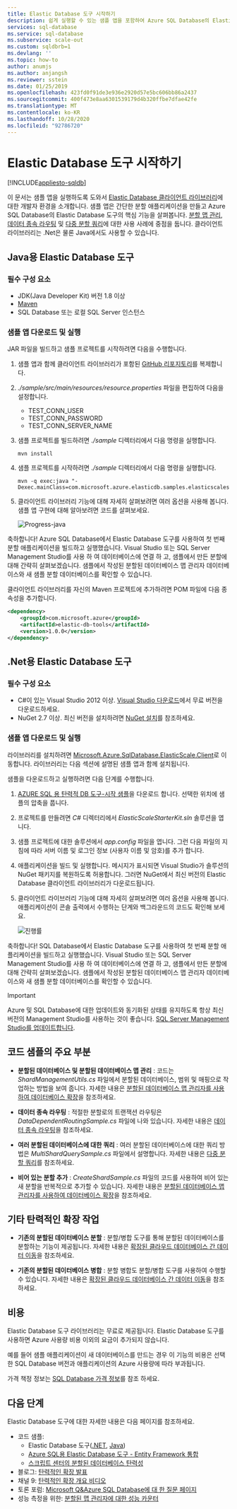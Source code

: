 ```yaml
---
title: Elastic Database 도구 시작하기
description: 쉽게 실행할 수 있는 샘플 앱을 포함하여 Azure SQL Database의 Elastic Database 도구 기능에 대해 기본적으로 설명합니다.
services: sql-database
ms.service: sql-database
ms.subservice: scale-out
ms.custom: sqldbrb=1
ms.devlang: ''
ms.topic: how-to
author: anumjs
ms.author: anjangsh
ms.reviewer: sstein
ms.date: 01/25/2019
ms.openlocfilehash: 423fd0f91de3e936e2920d57e5bc606bb86a2437
ms.sourcegitcommit: 400f473e8aa6301539179d4b320ffbe7dfae42fe
ms.translationtype: MT
ms.contentlocale: ko-KR
ms.lasthandoff: 10/28/2020
ms.locfileid: "92786720"
---
```

# <a name="get-started-with-elastic-database-tools"></a>Elastic Database 도구 시작하기
[!INCLUDE[appliesto-sqldb](../includes/appliesto-sqldb.md)]

이 문서는 샘플 앱을 실행하도록 도와서 [Elastic Database 클라이언트 라이브러리](elastic-database-client-library.md)에 대한 개발자 환경을 소개합니다. 샘플 앱은 간단한 분할 애플리케이션을 만들고 Azure SQL Database의 Elastic Database 도구의 핵심 기능을 살펴봅니다. [분할 맵 관리](elastic-scale-shard-map-management.md), [데이터 종속 라우팅](elastic-scale-data-dependent-routing.md) 및 [다중 분할 쿼리](elastic-scale-multishard-querying.md)에 대한 사용 사례에 중점을 둡니다. 클라이언트 라이브러리는 .Net은 물론 Java에서도 사용할 수 있습니다.

## <a name="elastic-database-tools-for-java"></a>Java용 Elastic Database 도구

### <a name="prerequisites"></a>필수 구성 요소

* JDK(Java Developer Kit) 버전 1.8 이상
* [Maven](https://maven.apache.org/download.cgi)
* SQL Database 또는 로컬 SQL Server 인스턴스

### <a name="download-and-run-the-sample-app"></a>샘플 앱 다운로드 및 실행

JAR 파일을 빌드하고 샘플 프로젝트를 시작하려면 다음을 수행합니다.

1. 샘플 앱과 함께 클라이언트 라이브러리가 포함된 [GitHub 리포지토리](https://github.com/Microsoft/elastic-db-tools-for-java)를 복제합니다.

2. _./sample/src/main/resources/resource.properties_ 파일을 편집하여 다음을 설정합니다.
    * TEST_CONN_USER
    * TEST_CONN_PASSWORD
    * TEST_CONN_SERVER_NAME

3. 샘플 프로젝트를 빌드하려면 _./sample_ 디렉터리에서 다음 명령을 실행합니다.

    ```
    mvn install
    ```

4. 샘플 프로젝트를 시작하려면 _./sample_ 디렉터리에서 다음 명령을 실행합니다.

    ```
    mvn -q exec:java "-Dexec.mainClass=com.microsoft.azure.elasticdb.samples.elasticscalestarterkit.Program"
    ```

5. 클라이언트 라이브러리 기능에 대해 자세히 살펴보려면 여러 옵션을 사용해 봅니다. 샘플 앱 구현에 대해 알아보려면 코드를 살펴보세요.

    ![Progress-java][5]

축하합니다! Azure SQL Database에서 Elastic Database 도구를 사용하여 첫 번째 분할 애플리케이션을 빌드하고 실행했습니다. Visual Studio 또는 SQL Server Management Studio를 사용 하 여 데이터베이스에 연결 하 고, 샘플에서 만든 분할에 대해 간략히 살펴보겠습니다. 샘플에서 작성된 분할된 데이터베이스 맵 관리자 데이터베이스와 새 샘플 분할 데이터베이스를 확인할 수 있습니다.

클라이언트 라이브러리를 자신의 Maven 프로젝트에 추가하려면 POM 파일에 다음 종속성을 추가합니다.

```xml
<dependency>
    <groupId>com.microsoft.azure</groupId>
    <artifactId>elastic-db-tools</artifactId>
    <version>1.0.0</version>
</dependency>
```

## <a name="elastic-database-tools-for-net"></a>.Net용 Elastic Database 도구

### <a name="prerequisites"></a>필수 구성 요소

* C#이 있는 Visual Studio 2012 이상. [Visual Studio 다운로드](https://www.visualstudio.com/downloads/download-visual-studio-vs.aspx)에서 무료 버전을 다운로드하세요.
* NuGet 2.7 이상. 최신 버전을 설치하려면 [NuGet 설치](https://docs.nuget.org/docs/start-here/installing-nuget)를 참조하세요.

### <a name="download-and-run-the-sample-app"></a>샘플 앱 다운로드 및 실행

라이브러리를 설치하려면 [Microsoft.Azure.SqlDatabase.ElasticScale.Client](https://www.nuget.org/packages/Microsoft.Azure.SqlDatabase.ElasticScale.Client/)로 이동합니다. 라이브러리는 다음 섹션에 설명된 샘플 앱과 함께 설치됩니다.

샘플을 다운로드하고 실행하려면 다음 단계를 수행합니다.

1. [AZURE SQL 용 탄력적 DB 도구-시작 샘플](https://github.com/Azure/elastic-db-tools)을 다운로드 합니다. 선택한 위치에 샘플의 압축을 풉니다.

2. 프로젝트를 만들려면 *C#* 디렉터리에서 *ElasticScaleStarterKit.sln* 솔루션을 엽니다.

3. 샘플 프로젝트에 대한 솔루션에서 *app.config* 파일을 엽니다. 그런 다음 파일의 지침에 따라 서버 이름 및 로그인 정보 (사용자 이름 및 암호)를 추가 합니다.

4. 애플리케이션을 빌드 및 실행합니다. 메시지가 표시되면 Visual Studio가 솔루션의 NuGet 패키지를 복원하도록 허용합니다. 그러면 NuGet에서 최신 버전의 Elastic Database 클라이언트 라이브러리가 다운로드됩니다.

5. 클라이언트 라이브러리 기능에 대해 자세히 살펴보려면 여러 옵션을 사용해 봅니다. 애플리케이션이 콘솔 출력에서 수행하는 단계와 백그라운드의 코드도 확인해 보세요.

   ![진행률][4]

축하합니다! SQL Database에서 Elastic Database 도구를 사용하여 첫 번째 분할 애플리케이션을 빌드하고 실행했습니다. Visual Studio 또는 SQL Server Management Studio를 사용 하 여 데이터베이스에 연결 하 고, 샘플에서 만든 분할에 대해 간략히 살펴보겠습니다. 샘플에서 작성된 분할된 데이터베이스 맵 관리자 데이터베이스와 새 샘플 분할 데이터베이스를 확인할 수 있습니다.

> [!IMPORTANT]
> Azure 및 SQL Database에 대한 업데이트와 동기화된 상태를 유지하도록 항상 최신 버전의 Management Studio를 사용하는 것이 좋습니다. [SQL Server Management Studio를 업데이트합니다](/sql/ssms/download-sql-server-management-studio-ssms).

## <a name="key-pieces-of-the-code-sample"></a>코드 샘플의 주요 부분

* **분할된 데이터베이스 및 분할된 데이터베이스 맵 관리** : 코드는 *ShardManagementUtils.cs* 파일에서 분할된 데이터베이스, 범위 및 매핑으로 작업하는 방법을 보여 줍니다. 자세한 내용은 [분할된 데이터베이스 맵 관리자를 사용하여 데이터베이스 확장](https://go.microsoft.com/?linkid=9862595)을 참조하세요.  

* **데이터 종속 라우팅** : 적절한 분할로의 트랜잭션 라우팅은 *DataDependentRoutingSample.cs* 파일에 나와 있습니다. 자세한 내용은 [데이터 종속 라우팅](https://go.microsoft.com/?linkid=9862596)을 참조하세요.

* **여러 분할된 데이터베이스에 대한 쿼리** : 여러 분할된 데이터베이스에 대한 쿼리 방법은 *MultiShardQuerySample.cs* 파일에서 설명합니다. 자세한 내용은 [다중 분할 쿼리](https://go.microsoft.com/?linkid=9862597)를 참조하세요.

* **비어 있는 분할 추가** : *CreateShardSample.cs* 파일의 코드를 사용하여 비어 있는 새 분할을 반복적으로 추가할 수 있습니다. 자세한 내용은 [분할된 데이터베이스 맵 관리자를 사용하여 데이터베이스 확장](https://go.microsoft.com/?linkid=9862595)을 참조하세요.

## <a name="other-elastic-scale-operations"></a>기타 탄력적인 확장 작업

* **기존의 분할된 데이터베이스 분할** : 분할/병합 도구를 통해 분할된 데이터베이스를 분할하는 기능이 제공됩니다. 자세한 내용은 [확장된 클라우드 데이터베이스 간 데이터 이동](elastic-scale-overview-split-and-merge.md)을 참조하세요.

* **기존의 분할된 데이터베이스 병합** : 분할 병합도 분할/병합 도구를 사용하여 수행할 수 있습니다. 자세한 내용은 [확장된 클라우드 데이터베이스 간 데이터 이동](elastic-scale-overview-split-and-merge.md)을 참조하세요.

## <a name="cost"></a>비용

Elastic Database 도구 라이브러리는 무료로 제공됩니다. Elastic Database 도구를 사용하면 Azure 사용량 비용 이외의 요금이 추가되지 않습니다.

예를 들어 샘플 애플리케이션이 새 데이터베이스를 만드는 경우 이 기능의 비용은 선택한 SQL Database 버전과 애플리케이션의 Azure 사용량에 따라 부과됩니다.

가격 책정 정보는 [SQL Database 가격 정보](https://azure.microsoft.com/pricing/details/sql-database/)를 참조 하세요.

## <a name="next-steps"></a>다음 단계

Elastic Database 도구에 대한 자세한 내용은 다음 페이지를 참조하세요.

* 코드 샘플:
  * Elastic Database 도구([.NET](https://github.com/Azure/elastic-db-tools), [Java](https://search.maven.org/#search%7Cga%7C1%7Ca%3A%22azure-elasticdb-tools%22))
  * [Azure SQL용 Elastic Database 도구 - Entity Framework 통합](https://code.msdn.microsoft.com/Elastic-Scale-with-Azure-bae904ba?SRC=VSIDE)
  * [스크립트 센터의 분할된 데이터베이스 탄력성](https://gallery.technet.microsoft.com/scriptcenter/Elastic-Scale-Shard-c9530cbe)
* 블로그: [탄력적인 확장 발표](https://azure.microsoft.com/blog/20../../introducing-elastic-scale-preview-for-azure-sql-database/)
* 채널 9: [탄력적인 확장 개요 비디오](https://channel9.msdn.com/Shows/Data-Exposed/Azure-SQL-Database-Elastic-Scale)
* 토론 포럼: [Microsoft Q&Azure SQL Database에 대 한 질문 페이지](/answers/topics/azure-sql-database.html)
* 성능 측정을 위한: [분할된 맵 관리자에 대한 성능 카운터](elastic-database-client-library.md)

<!--Anchors-->
[The Elastic Scale Sample Application]: #The-Elastic-Scale-Sample-Application
[Download and Run the Sample App]: #Download-and-Run-the-Sample-App
[Cost]: #Cost
[Next steps]: #next-steps

<!--Image references-->
[1]: ./media/elastic-scale-get-started/newProject.png
[2]: ./media/elastic-scale-get-started/click-online.png
[3]: ./media/elastic-scale-get-started/click-CSharp.png
[4]: ./media/elastic-scale-get-started/output2.png
[5]: ./media/elastic-scale-get-started/java-client-library.PNG